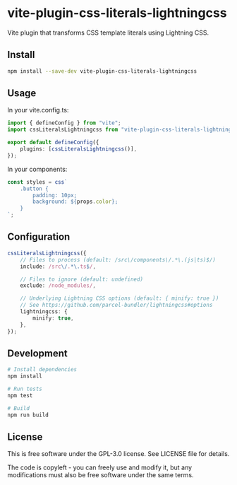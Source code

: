 # vite-plugin-css-literals-lightningcss

Vite plugin that transforms CSS template literals using Lightning CSS.

## Install

```bash
npm install --save-dev vite-plugin-css-literals-lightningcss
```

## Usage

In your vite.config.ts:

```typescript
import { defineConfig } from "vite";
import cssLiteralsLightningcss from "vite-plugin-css-literals-lightningcss";

export default defineConfig({
	plugins: [cssLiteralsLightningcss()],
});
```

In your components:

```typescript
const styles = css`
	.button {
		padding: 10px;
		background: ${props.color};
	}
`;
```

## Configuration

```typescript
cssLiteralsLightningcss({
	// Files to process (default: /src\/components\/.*\.(js|ts)$/)
	include: /src\/.*\.ts$/,

	// Files to ignore (default: undefined)
	exclude: /node_modules/,

	// Underlying Lightning CSS options (default: { minify: true })
	// See https://github.com/parcel-bundler/lightningcss#options
	lightningcss: {
		minify: true,
	},
});
```

## Development

```bash
# Install dependencies
npm install

# Run tests
npm test

# Build
npm run build
```

## License

This is free software under the GPL-3.0 license. See LICENSE file for details.

The code is copyleft - you can freely use and modify it, but any modifications must also be free software under the same terms.
